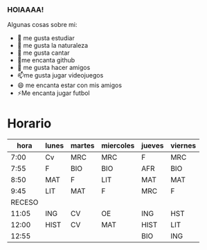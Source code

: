 ### HOlAAAA!



Algunas cosas sobre mi:

- 🔭 me gusta estudiar
- 🌱 me gusta la naturaleza
- 👯 me gusta cantar
- 🤔me encanta github
- 💬 me gusta hacer amigos
- 📫me gusta jugar videojuegos
- 😄 me encanta estar con mis amigos
- ⚡Me encanta jugar futbol

# Horario
| hora   | lunes  | martes  | miercoles | jueves  | viernes |
|--------|--------|---------|-----------|---------|---------|
| 7:00   | Cv     | MRC     | MRC       | F       | MRC     |
| 7:55   | F      | BIO     | BIO       | AFR     | BIO     |
| 8:50   | MAT    | F       | LIT       | MAT     | MAT     |
| 9:45   | LIT    | MAT     | F         | MRC     | F       |
| RECESO |        |         |           |         |         |
| 11:05  | ING    | CV      | OE        | ING     | HST     |
| 12:00  | HIST   | CV      | MAT       | HIST    | LIT     |
| 12:55  |        |         |           | BIO     | ING     |
